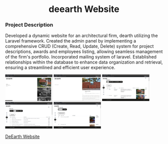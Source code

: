 <h1 align="center">deearth Website</h1>

<h3>Project Description</h3>

Developed a dynamic website for an architectural firm, dearth utilizing the Laravel framework. Created the admin panel by implementing a comprehensive CRUD (Create, Read, Update, Delete) system for project descriptions, awards and employees listing, allowing seamless management of the firm's portfolio. Incorporated mailing system of laravel. Established relationships within the database to enhance data organization and retrieval, ensuring a streamlined and efficient user experience.

<p>
<img src="images/deearth1.png" alt="Logo" style="width:30%;" >
<img src="images/deearth2.png" alt="Logo" style="width:30%;" >
<img src="images/deearth3.png" alt="Logo" style="width:30%;" >
<img src="images/deearth4.png" alt="Logo" style="width:30%;" >
<img src="images/deearth5.png" alt="Logo" style="width:30%;" >
</p>

<a href="https://deearth.com">DeEarth Website</a>